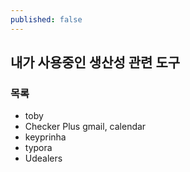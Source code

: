 ```yaml
---
published: false
---
```

## 내가 사용중인 생산성 관련 도구

### 목록
- toby
- Checker Plus gmail, calendar
- keyprinha
- typora
- Udealers